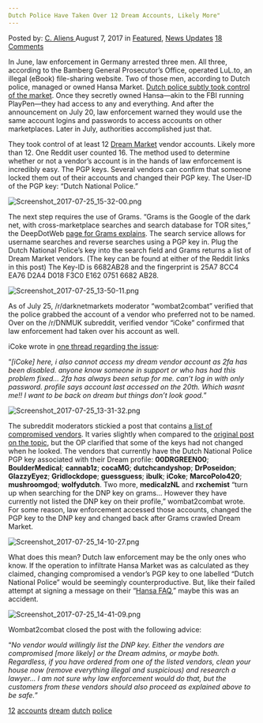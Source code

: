 ```yaml
---
Dutch Police Have Taken Over 12 Dream Accounts, Likely More"
---
```

<article class="post-listing post-21786 post type-post status-publish format-standard has-post-thumbnail hentry  tag-2688 tag-accounts tag-dream tag-dutch tag-police">
<div class="post-inner">
    <span>Posted by: <a href="https://www.deepdotweb.com/author/caliens/" title="">C. Aliens </a></span>
<span>August 7, 2017</span>
<span>in <a href="https://www.deepdotweb.com/category/deepdot-news/" rel="category tag">Featured</a>, <a href="https://www.deepdotweb.com/category/news-updates/" rel="category tag">News Updates</a></span>
<span><a href="https://www.deepdotweb.com/2017/08/07/dutch-police-taken-12-dream-accounts-likely/#comments">18 Comments</a></span>
</p>
<div class="clear"></div>
    
<p>In June, law enforcement in Germany arrested three men. All three, according to the Bamberg General Prosecutor’s Office, operated LuL.to, an illegal (eBook) file-sharing website. Two of those men, according to Dutch police, managed or owned Hansa Market. <a href="https://www.deepdotweb.com/2017/07/20/globally-coordinated-operation-just-took-alphabay-hansa/">Dutch police subtly took control of the market</a>. Once they secretly owned Hansa—akin to the FBI running PlayPen—they had access to any and everything. And after the announcement on July 20, law enforcement warned they would use the same account logins and passwords to access accounts on other marketplaces. Later in July, authorities accomplished just that.</p>
<p>They took control of at least 12 <a href="http://www.deepdotweb.com/marketplace-directory/listing/dream-market/">Dream Market</a> vendor accounts. Likely more than 12. One Reddit user counted 16. The method used to determine whether or not a vendor’s account is in the hands of law enforcement is incredibly easy. The PGP keys. Several vendors can confirm that someone locked them out of their accounts and changed their PGP key. The User-ID of the PGP key: “Dutch National Police.”</p>
<p><img class="wp-image-21793 aligncenter" src="/imgs/2017/08/screenshot_2017-07-25_15-32-00-png.png" alt="Screenshot_2017-07-25_15-32-00.png" srcset="/imgs/2017/08/screenshot_2017-07-25_15-32-00-png.png 676w, /imgs/2017/08/screenshot_2017-07-25_15-32-00-png-300x131.png 300w" sizes="(max-width: 676px) 100vw, 676px" /></p>
<p>The next step requires the use of Grams. “Grams is the Google of the dark net, with cross-marketplace searches and search database for TOR sites,” the DeepDotWeb <a href="https://www.deepdotweb.com/grams-search-darknet-marketplaces/">page for Grams explains</a>. The search service allows for username searches and reverse searches using a PGP key in. Plug the Dutch National Police’s key into the search field and Grams returns a list of Dream Market vendors. (The key can be found at either of the Reddit links in this post) The Key-ID is 6682AB28 and the fingerprint is 25A7 8CC4 EA76 D2A4 D018 F3C0 E162 0751 6682 AB28.</p>
<p><img class="wp-image-21794" src="/imgs/2017/08/screenshot_2017-07-25_13-50-11-png.png" alt="Screenshot_2017-07-25_13-50-11.png" srcset="/imgs/2017/08/screenshot_2017-07-25_13-50-11-png.png 834w, /imgs/2017/08/screenshot_2017-07-25_13-50-11-png-300x161.png 300w" sizes="(max-width: 834px) 100vw, 834px" /></p>
<p>As of July 25, /r/darknetmarkets moderator “wombat2combat” verified that the police grabbed the account of a vendor who preferred not to be named. Over on the /r/DNMUK subreddit, verified vendor “iCoke” confirmed that law enforcement had taken over his account as well.</p>
<p>iCoke wrote in <a href="https://www.reddit.com/r/DNMUK/comments/6ou7av/dream_2fa_disabled/dkkbmwj/">one thread regarding the issue</a>:</p>
<p>“<em>[iCoke] here, i also cannot access my dream vendor account as 2fa has been disabled. anyone know someone in support or who has had this problem fixed… 2fa has always been setup for me. can&#8217;t log in with only password. profile says account last accessed on the 20th. Which wasnt me!! I want to be back on dream but things don&#8217;t look good.</em>”</p>
<p><img class="wp-image-21795 aligncenter" src="/imgs/2017/08/screenshot_2017-07-25_13-31-32-png.png" alt="Screenshot_2017-07-25_13-31-32.png" srcset="/imgs/2017/08/screenshot_2017-07-25_13-31-32-png.png 732w, /imgs/2017/08/screenshot_2017-07-25_13-31-32-png-300x128.png 300w" sizes="(max-width: 732px) 100vw, 732px" /></p>
<p>The subreddit moderators stickied a post that contains <a href="https://www.reddit.com/r/DarkNetMarkets/comments/6pa47l/many_dream_vendors_compromised/">a list of compromised vendors</a>. It varies slightly when compared to the <a href="https://www.reddit.com/r/DarkNetMarkets/comments/6p9nv4/dream_market_16_compromized_vendors_solid_proof/">original post on the topic</a>, but the OP clarified that some of the keys had not changed when he looked. The vendors that currently have the Dutch National Police PGP key associated with their Dream profile: <strong>00DRGREEN00</strong>; <strong>BoulderMedical</strong>; <strong>cannab1z</strong>; <strong>cocaMG</strong>; <strong>dutchcandyshop</strong>; <strong>DrPoseidon</strong>; <strong>GlazzyEyez</strong>; <strong>Gridlockdope</strong>; <strong>guessguess</strong>; <strong>ibulk</strong>; <strong>iCoke</strong>; <strong>MarcoPolo420</strong>; <strong>mushroomgod</strong>; <strong>wolfydutch</strong>. Two more, <strong>medicalzNL</strong> and <strong>rxchemist</strong> “turn up when searching for the DNP key on grams&#8230; However they have currently not listed the DNP key on their profile,” wombat2combat wrote. For some reason, law enforcement accessed those accounts, changed the PGP key to the DNP key and changed back after Grams crawled Dream Market.</p>
<p><img class="wp-image-21796 aligncenter" src="/imgs/2017/08/screenshot_2017-07-25_14-10-27-png.png" alt="Screenshot_2017-07-25_14-10-27.png" srcset="/imgs/2017/08/screenshot_2017-07-25_14-10-27-png.png 731w, /imgs/2017/08/screenshot_2017-07-25_14-10-27-png-300x136.png 300w" sizes="(max-width: 731px) 100vw, 731px" /></p>
<p>What does this mean? Dutch law enforcement may be the only ones who know. If the operation to infiltrate Hansa Market was as calculated as they claimed, changing compromised a vendor’s PGP key to one labelled “Dutch National Police” would be seemingly counterproductive. But, like their failed attempt at signing a message on their “<a href="https://www.deepdotweb.com/2016/10/31/dutch-national-prosecution-service-police-launch-hidden-service-global-darknet-enforcement-operation/">Hansa FAQ</a>,” maybe this was an accident.</p>
<p><img class="wp-image-21797" src="/imgs/2017/08/screenshot_2017-07-25_14-41-09-png.png" alt="Screenshot_2017-07-25_14-41-09.png" srcset="/imgs/2017/08/screenshot_2017-07-25_14-41-09-png.png 1127w, /imgs/2017/08/screenshot_2017-07-25_14-41-09-png-300x165.png 300w, /imgs/2017/08/screenshot_2017-07-25_14-41-09-png-1024x563.png 1024w" sizes="(max-width: 1127px) 100vw, 1127px" /></p>
<p>Wombat2combat closed the post with the following advice:</p>
<p>“<em>No vendor would willingly list the DNP key. Either the vendors are compromised [more likely] or the Dream admins, or maybe both. Regardless, if you have ordered from one of the listed vendors, clean your house now (remove everything illegal and suspicious) and research a lawyer… I am not sure why law enforcement would do that, but the customers from these vendors should also proceed as explained above to be safe.</em>”</p>
</div>
<a href="https://www.deepdotweb.com/tag/12/" rel="tag">12</a> <a href="https://www.deepdotweb.com/tag/accounts/" rel="tag">accounts</a> <a href="https://www.deepdotweb.com/tag/dream/" rel="tag">dream</a> <a href="https://www.deepdotweb.com/tag/dutch/" rel="tag">dutch</a> <a href="https://www.deepdotweb.com/tag/police/" rel="tag">police</a></span> <span style="display:none" class="updated">2017-08-07</span>
<div style="display:none" class="vcard author" itemprop="author" itemscope itemtype="http://schema.org/Person"><strong class="fn" itemprop="name"><a href="https://www.deepdotweb.com/author/caliens/" title="Posts by C. Aliens" rel="author">C. Aliens</a></strong></div>
    
